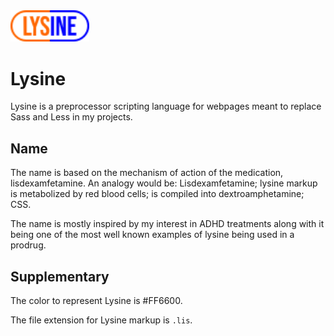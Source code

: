 <div>
  <img src="lysine_logo.svg" style="width: 25%" alt="Lysine"/>
</div>

# Lysine
Lysine is a preprocessor scripting language for webpages meant to replace Sass and Less in my projects.

## Name
The name is based on the mechanism of action of the medication, lisdexamfetamine. An analogy would be: Lisdexamfetamine; lysine markup is metabolized by red blood cells; is compiled into dextroamphetamine; CSS.

The name is mostly inspired by my interest in ADHD treatments along with it being one of the most well known examples of lysine being used in a prodrug.

## Supplementary
The color to represent Lysine is #FF6600. 

The file extension for Lysine markup is `.lis`.



